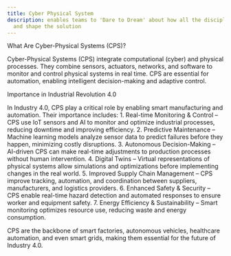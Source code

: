 ```yaml
---
title: Cyber Physical System
description: enables teams to 'Dare to Dream' about how all the disciplines can resonate
  and shape the solution
---
```

What Are Cyber-Physical Systems (CPS)?

Cyber-Physical Systems (CPS) integrate computational (cyber) and physical processes. They combine sensors, actuators, networks, and software to monitor and control physical systems in real time. CPS are essential for automation, enabling intelligent decision-making and adaptive control.

Importance in Industrial Revolution 4.0

In Industry 4.0, CPS play a critical role by enabling smart manufacturing and automation. Their importance includes:
	1.	Real-time Monitoring & Control – CPS use IoT sensors and AI to monitor and optimize industrial processes, reducing downtime and improving efficiency.
	2.	Predictive Maintenance – Machine learning models analyze sensor data to predict failures before they happen, minimizing costly disruptions.
	3.	Autonomous Decision-Making – AI-driven CPS can make real-time adjustments to production processes without human intervention.
	4.	Digital Twins – Virtual representations of physical systems allow simulations and optimizations before implementing changes in the real world.
	5.	Improved Supply Chain Management – CPS improve tracking, automation, and coordination between suppliers, manufacturers, and logistics providers.
	6.	Enhanced Safety & Security – CPS enable real-time hazard detection and automated responses to ensure worker and equipment safety.
	7.	Energy Efficiency & Sustainability – Smart monitoring optimizes resource use, reducing waste and energy consumption.

CPS are the backbone of smart factories, autonomous vehicles, healthcare automation, and even smart grids, making them essential for the future of Industry 4.0.
